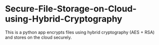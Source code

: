 # Secure-File-Storage-on-Cloud-using-Hybrid-Cryptography
This is a python app encrypts files using hybrid cryptography (AES + RSA) and stores on the cloud securely.
